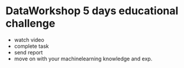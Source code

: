 # DataWorkshop 5 days educational challenge
* watch video
* complete task
* send report
* move on with your machinelearning knowledge and exp.

